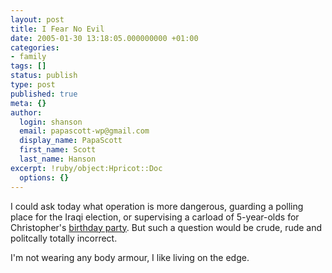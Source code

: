 ```yaml
---
layout: post
title: I Fear No Evil
date: 2005-01-30 13:18:05.000000000 +01:00
categories:
- family
tags: []
status: publish
type: post
published: true
meta: {}
author:
  login: shanson
  email: papascott-wp@gmail.com
  display_name: PapaScott
  first_name: Scott
  last_name: Hanson
excerpt: !ruby/object:Hpricot::Doc
  options: {}
---
```

<p>I could ask today what operation is more dangerous, guarding a polling place for the Iraqi election, or supervising a carload of 5-year-olds for Christopher's <a href="http://www.fuxis.de/">birthday party</a>. But such a question would be crude, rude and politcally totally incorrect.</p>
<p>I'm not wearing any body armour, I like living on the edge.</p>
